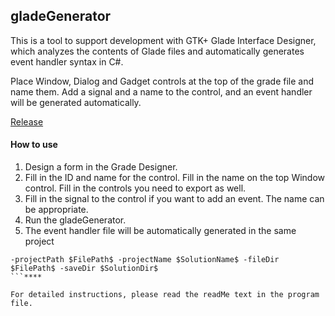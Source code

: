 ## gladeGenerator
 This is a tool to support development with GTK+ Glade Interface Designer, which analyzes the contents of Glade files and automatically generates event handler syntax in C#.
 
Place Window, Dialog and Gadget controls at the top of the grade file and name them.
Add a signal and a name to the control, and an event handler will be generated automatically.

<a href="https://github.com/iotagtk/gladeGenerator/releases/tag/gladeGenerator">Release</a>

#### How to use
1. Design a form in the Grade Designer.
1. Fill in the ID and name for the control. Fill in the name on the top Window control. Fill in the controls you need to export as well.
1. Fill in the signal to the control if you want to add an event. The name can be appropriate.
1. Run the gladeGenerator.
1. The event handler file will be automatically generated in the same project

```Rider arguments macro require
-projectPath $FilePath$ -projectName $SolutionName$ -fileDir $FilePath$ -saveDir $SolutionDir$
```****

For detailed instructions, please read the readMe text in the program file.
